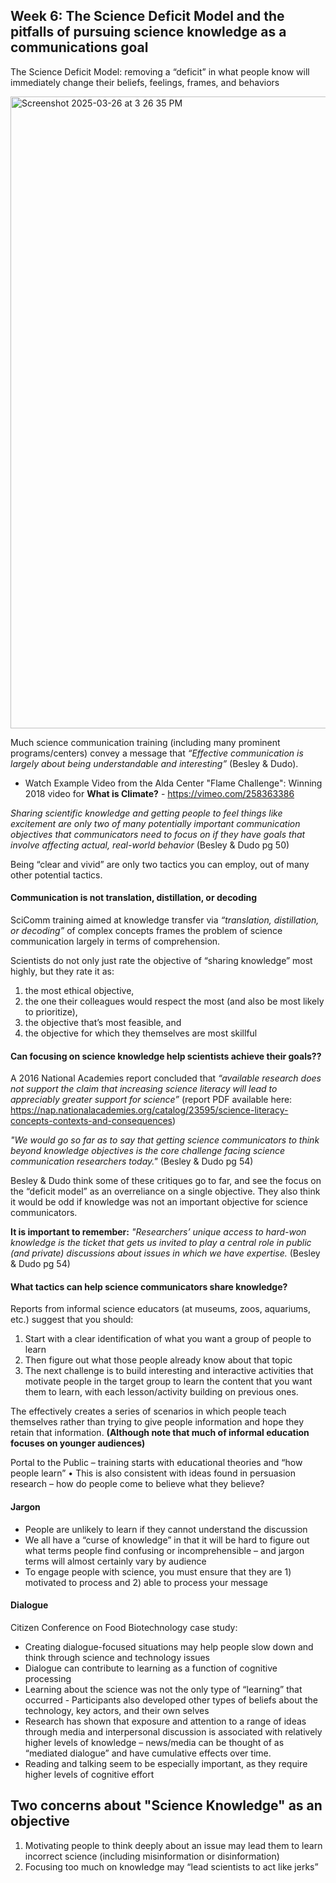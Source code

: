 ## Week 6: The Science Deficit Model and the pitfalls of pursuing science knowledge as a communications goal

The Science Deficit Model: removing a “deficit” in what people know will immediately change their beliefs, feelings, frames, and behaviors

<img width="1011" alt="Screenshot 2025-03-26 at 3 26 35 PM" src="https://github.com/user-attachments/assets/72da60e2-cc53-405d-ae77-7a0041a72981" />

Much science communication training (including many prominent programs/centers) convey a message that _“Effective communication is largely about being understandable and interesting”_ (Besley & Dudo). 
* Watch Example Video from the Alda Center "Flame Challenge": Winning 2018 video for **What is Climate?** - https://vimeo.com/258363386

_Sharing scientific knowledge and getting people to feel things like excitement are only two of many potentially important communication objectives that communicators need to focus on if they have goals that involve affecting actual, real-world behavior_ (Besley & Dudo pg 50)

Being “clear and vivid” are only two tactics you can employ, out of many other potential tactics. 

#### Communication is not translation, distillation, or decoding

SciComm training aimed at knowledge transfer via _“translation, distillation, or decoding”_ of complex concepts frames the problem of science communication largely in terms of comprehension. 

Scientists do not only just rate the objective of “sharing knowledge” most highly, but they rate it as: 

1) the most ethical objective,
2) the one their colleagues would respect the most (and also be most likely to prioritize),
3) the objective that’s most feasible, and
4) the objective for which they themselves are most skillful

#### Can focusing on science knowledge help scientists achieve their goals??

A 2016 National Academies report concluded that _“available research does not support the claim that increasing science literacy will lead to appreciably greater support for science”_ (report PDF available here: https://nap.nationalacademies.org/catalog/23595/science-literacy-concepts-contexts-and-consequences) 

_"We would go so far as to say that getting science communicators to think beyond knowledge objectives is the core challenge facing science communication researchers today."_ (Besley & Dudo pg 54)

Besley & Dudo think some of these critiques go to far, and see the focus on the “deficit model” as an overreliance on a single objective. They also think it would be odd if knowledge was not an important objective for science communicators. 

**It is important to remember:** _"Researchers’ unique access to hard-won knowledge is the ticket that gets us invited to play a central role in public (and private) discussions about issues in which we have expertise._ (Besley & Dudo pg 54)

#### What tactics can help science communicators share knowledge?

Reports from informal science educators (at museums, zoos, aquariums, etc.) suggest that you should:

1)	Start with a clear identification of what you want a group of people to learn
2)	Then figure out what those people already know about that topic
3)	The next challenge is to build interesting and interactive activities that motivate people in the target group to learn the content that you want them to learn, with each lesson/activity building on previous ones.
   
The effectively creates a series of scenarios in which people teach themselves rather than trying to give people information and hope they retain that information. **(Although note that much of informal education focuses on younger audiences)**

Portal to the Public – training starts with educational theories and “how people learn” 
•	This is also consistent with ideas found in persuasion research – how do people come to believe what they believe?

#### Jargon

* People are unlikely to learn if they cannot understand the discussion
* We all have a “curse of knowledge” in that it will be hard to figure out what terms people find confusing or incomprehensible – and jargon terms will almost certainly vary by audience
* To engage people with science, you must ensure that they are 1) motivated to process and 2) able to process your message

#### Dialogue 

Citizen Conference on Food Biotechnology case study: 

* Creating dialogue-focused situations may help people slow down and think through science and technology issues
* Dialogue can contribute to learning as a function of cognitive processing
* Learning about the science was not the only type of “learning” that occurred - Participants also developed other types of beliefs about the technology, key actors, and their own selves
* Research has shown that exposure and attention to a range of ideas through media and interpersonal discussion is associated with relatively higher levels of knowledge – news/media can be thought of as “mediated dialogue” and have cumulative effects over time.
* Reading and talking seem to be especially important, as they require higher levels of cognitive effort

## Two concerns about "Science Knowledge" as an objective

1)	Motivating people to think deeply about an issue may lead them to learn incorrect science (including misinformation or disinformation) 
2)	Focusing too much on knowledge may “lead scientists to act like jerks”

